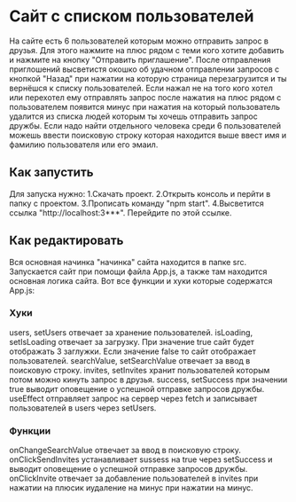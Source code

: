 # Сайт с списком пользователей

На сайте есть 6 пользователей которым можно отправить запрос в друзья. Для этого нажмите на плюс рядом с теми кого хотите добавить и нажмите на кнопку "Отправить приглашение".
После отправления приглошений высветистя окошко об удачном отправлении запросов с кнопкой "Назад" при нажатии на которую страница перезагрузится и ты вернёшся к списку пользователей.
Если нажал не на того кого хотел или перехотел ему отправлять запрос после нажатия на плюс рядом с пользователем появится минус при нажатия на который пользователь удалится из списка людей которым ты хочешь отправить запрос дружбы.
Если надо найти отдельного человека среди 6 пользователей можешь ввести поисковую строку которая находится выше ввест имя и фамилию пользователя или его эмаил.

## Как запустить

Для запуска нужно:
1.Скачать проект.
2.Открыть консоль и перйти в папку с проектом.
3.Прописать команду "npm start".
4.Высветится ссылка "http://localhost:3***". Перейдите по этой ссылке.

## Как редактировать

Вся основная начинка "начинка" сайта находится в папке src. Запускается сайт при помощи файла App.js, а также там находится основная логика сайта.
Вот все функции и хуки которые содержатся App.js:

### Хуки
users, setUsers отвечает за хранение пользователей.
isLoading, setIsLoading отвечает за загрузку. При значение true сайт будет отображать 3 заглужки. Если значение false то сайт отображает пользователей.
searchValue, setSearchValue отвечает за ввод в поисковую строку.
invites, setInvites хранит пользователей которым потом можно кинуть запрос в друзья.
success, setSuccess при значении true выводит оповещение о успешной отправке запросов дружбы.
useEffect отправляет запрос на сервер через fetch и записывает пользователей в users через setUsers.

### Функции
onChangeSearchValue отвечает за ввод в поисковую строку.
onClickSendInvites устанавливает sussess на true через setSuccess и выводит оповещение о успешной отправке запросов дружбы.
onClickInvite отвечает за добавление пользователей в invites при нажатии на плюсик иудаление на минус при нажатии на минус.

